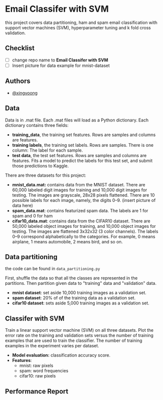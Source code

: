 # Email Classifer with SVM
this project covers data partitioning, ham and spam email classification with support vector machines (SVM),
hyperparameter tuning and k fold cross validation.
## Checklist
- [ ] change repo name to **Email Classifer with SVM**
- [ ] Insert picture for data example for mnist-dataset

## Authors
- [@xingvoong](https://github.com/xingvoong)

## Data
Data is in .mat file.  Each .mat files will load as a Python dictionary.  Each dictionary contains three fields:
- **training_data**, the training set features. Rows are samples and columns are features.
- **training labels**, the training set labels. Rows are samples. There is one column: The label for each sample.
- **test data**, the test set features. Rows are samples and columns are features.  Fits a model to predict the labels for this test set, and submit those predictions to Kaggle.

There are three datasets for this project:
- **mnist_data.mat:** contains data from the MNIST dataset. There are 60,000 labeled digit images for training and 10,000 digit images for testing. The images are grayscale, 28x28 pixels flattened. There are 10 possible labels for each image, namely, the digits 0–9.
(insert picture of data here)
- **spam_data.mat**: contains featurized spam data. The labels are 1 for spam and 0 for ham
- **cifar10_data.mat**: contains data from the CIFAR10 dataset. There are 50,000 labeled object images for training, and 10,000 object images for testing. The images are flattened 3x32x32 (3 color channels). The labels 0–9 correspond alphabetically to the categories. For example, 0 means airplane, 1 means automobile, 2 means bird, and so on.

## Data partitioning
the code can be found in `data_partitioning.py`

First, shuffle the data so that all the classes are represented in the partitions.  Then partition given data to "training" data and "validation" data.
- **mnist dataset**: set aside 10,000 training images as a validation set.
- **spam dataset**: 20% of of the training data as a validation set.
- **cifar10 dataset**: sets aside 5,000 training images as a validation set.

## Classifer with SVM
Train a linear support vector machine (SVM) on all three datasets. Plot the error rate on the training
and validation sets versus the number of training examples that are used to train the classifier.
The number of training examples in the experiment varies per dataset.

- **Model evaluation:** classification accuracy score.
- **Features**:
    - mnist: raw pixels
    - spam: word frequencies
    - cifar10: raw pixels




## Performance Report

